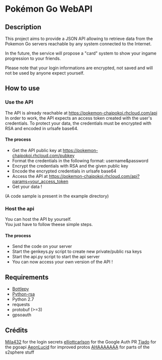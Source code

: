 # Pokémon Go WebAPI

## Description 

This project aims to provide a JSON API allowing to retrieve data from the Pokemon Go servers reachable by any system connected to the Internet.   

In the future, the service will propose a "card" system to show your ingame progression to your friends. 

Please note that your login informations are encrypted, not saved and will not be used by anyone expect yourself. 

## How to use

### Use the API

The API is already reachable at https://pokemon-chaipokoi.rhcloud.com/api  
In order to work, the API expects an access token created with the user's credentials. To protect your data, the credentials must be encrypted with RSA and encoded in urlsafe base64.

#### The process

* Get the API public key at https://pokemon-chaipokoi.rhcloud.com/pubkey
* Format the credentials in the following format: username&password
* Encrypt the credentials with RSA and the given public key
* Encode the encrypted credentials in urlsafe base64
* Access the API at https://pokemon-chaipokoi.rhcloud.com/api?params=your_access_token
* Get your data !

(A code sample is present in the example directory)

### Host the api

You can host the API by yourself.  
You just have to follow theese simple steps.

#### The process

* Send the code on your server
* Start the genkeys.py script to create new private/public rsa keys
* Start the api.py script to start the api server 
* You can now access your own version of the API !

## Requirements

- [Bottlepy](http://bottlepy.org)
- [Python-rsa](https://pypi.python.org/pypi/rsa)
- Python 2.7
- requests
- protobuf (>=3)
- gpsoauth

## Crédits 

[Mila432](https://github.com/Mila432) for the login secrets
[elliottcarlson](https://github.com/elliottcarlson) for the Google Auth PR
[Tjado](https://github.com/tejado) for the pgoapi
[AeonLucid](https://github.com/AeonLucid) for improved protos
[AHAAAAAAA](https://github.com/AHAAAAAAA) for parts of the s2sphere stuff
